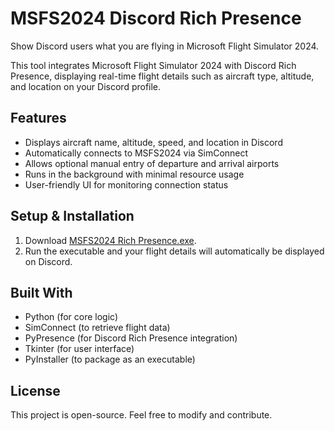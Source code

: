 # MSFS2024 Discord Rich Presence  

Show Discord users what you are flying in Microsoft Flight Simulator 2024.  

This tool integrates Microsoft Flight Simulator 2024 with Discord Rich Presence, displaying real-time flight details such as aircraft type, altitude, and location on your Discord profile.  

## Features  
- Displays aircraft name, altitude, speed, and location in Discord  
- Automatically connects to MSFS2024 via SimConnect  
- Allows optional manual entry of departure and arrival airports  
- Runs in the background with minimal resource usage  
- User-friendly UI for monitoring connection status  

## Setup & Installation  
1. Download [MSFS2024 Rich Presence.exe](https://github.com/theaeropilot/MSFS2024-Discord-Rich-Presence/blob/main/MSFS2024_Rich_Presence.exe).   
2. Run the executable and your flight details will automatically be displayed on Discord.  

## Built With  
- Python (for core logic)  
- SimConnect (to retrieve flight data)  
- PyPresence (for Discord Rich Presence integration)  
- Tkinter (for user interface)  
- PyInstaller (to package as an executable)  

## License  
This project is open-source. Feel free to modify and contribute.

